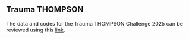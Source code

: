 ## Trauma THOMPSON
The data and codes for the Trauma THOMPSON Challenge 2025 can be reviewed using this
[link](https://purdue0-my.sharepoint.com/:f:/g/personal/zhuoy_purdue_edu/EsXABm_gNMlEoYoiVOgslWEBw3uDdzKi7q-I3uacRXoFKQ). 
